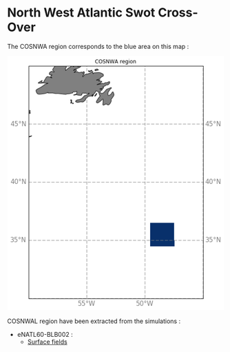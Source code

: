 # North West Atlantic Swot Cross-Over

The COSNWA region corresponds to the blue area on this map :

![COSNWA map](notebooks-maps/region_COSNWA.png)


COSNWAL region have been extracted from the simulations :
  - eNATL60-BLB002 :
    - [Surface fields](../items/COSNWA-BLB002-1h-TSUVW-0-1000m.md) 
